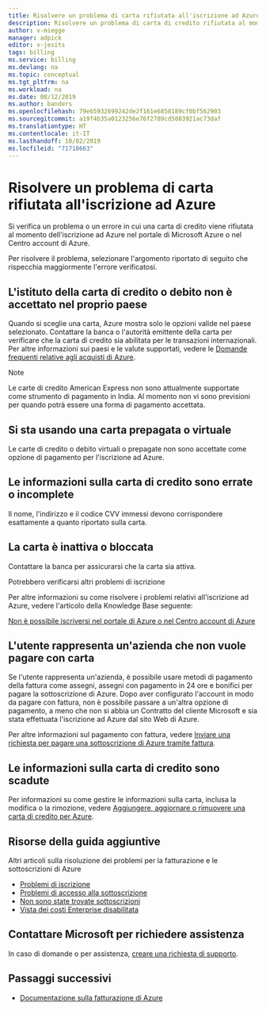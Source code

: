 ```yaml
---
title: Risolvere un problema di carta rifiutata all'iscrizione ad Azure
description: Risolvere un problema di carta di credito rifiutata al momento dell'iscrizione ad Azure nel portale di Azure o nel Centro account.
author: v-miegge
manager: adpick
editor: v-jesits
tags: billing
ms.service: billing
ms.devlang: na
ms.topic: conceptual
ms.tgt_pltfrm: na
ms.workload: na
ms.date: 08/12/2019
ms.author: banders
ms.openlocfilehash: 79e65932699242de2f161e6858189cf0bf562903
ms.sourcegitcommit: a19f4b35a0123256e76f2789cd5083921ac73daf
ms.translationtype: HT
ms.contentlocale: it-IT
ms.lasthandoff: 10/02/2019
ms.locfileid: "71718663"
---
```

# <a name="troubleshoot-a-declined-card-at-azure-sign-up"></a>Risolvere un problema di carta rifiutata all'iscrizione ad Azure

Si verifica un problema o un errore in cui una carta di credito viene rifiutata al momento dell'iscrizione ad Azure nel portale di Microsoft Azure o nel Centro account di Azure.

Per risolvere il problema, selezionare l'argomento riportato di seguito che rispecchia maggiormente l'errore verificatosi.

## <a name="the-credit-card-provider-is-not-accepted-for-your-country"></a>L'istituto della carta di credito o debito non è accettato nel proprio paese

Quando si sceglie una carta, Azure mostra solo le opzioni valide nel paese selezionato. Contattare la banca o l'autorità emittente della carta per verificare che la carta di credito sia abilitata per le transazioni internazionali. Per altre informazioni sui paesi e le valute supportati, vedere le [Domande frequenti relative agli acquisti di Azure](https://azure.microsoft.com/pricing/faq/).

>[!Note]
>Le carte di credito American Express non sono attualmente supportate come strumento di pagamento in India. Al momento non vi sono previsioni per quando potrà essere una forma di pagamento accettata.

## <a name="youre-using-a-virtual-or-prepaid-card"></a>Si sta usando una carta prepagata o virtuale 

Le carte di credito o debito virtuali o prepagate non sono accettate come opzione di pagamento per l'iscrizione ad Azure.

## <a name="your-credit-information-is-inaccurate-or-incomplete"></a>Le informazioni sulla carta di credito sono errate o incomplete 

Il nome, l'indirizzo e il codice CVV immessi devono corrispondere esattamente a quanto riportato sulla carta.

## <a name="the-card-is-inactive-or-blocked"></a>La carta è inattiva o bloccata 

Contattare la banca per assicurarsi che la carta sia attiva.

Potrebbero verificarsi altri problemi di iscrizione 

Per altre informazioni su come risolvere i problemi relativi all'iscrizione ad Azure, vedere l'articolo della Knowledge Base seguente: 

[Non è possibile iscriversi nel portale di Azure o nel Centro account di Azure](billing-troubleshoot-azure-sign-up.md)

## <a name="you-represent-a-business-that-doesnt-want-to-pay-by-card"></a>L'utente rappresenta un'azienda che non vuole pagare con carta 

Se l'utente rappresenta un'azienda, è possibile usare metodi di pagamento della fattura come assegni, assegni con pagamento in 24 ore e bonifici per pagare la sottoscrizione di Azure. Dopo aver configurato l'account in modo da pagare con fattura, non è possibile passare a un'altra opzione di pagamento, a meno che non si abbia un Contratto del cliente Microsoft e sia stata effettuata l'iscrizione ad Azure dal sito Web di Azure.

Per altre informazioni sul pagamento con fattura, vedere [Inviare una richiesta per pagare una sottoscrizione di Azure tramite fattura](billing-how-to-pay-by-invoice.md).

## <a name="your-credit-card-information-is-outdated"></a>Le informazioni sulla carta di credito sono scadute 

Per informazioni su come gestire le informazioni sulla carta, inclusa la modifica o la rimozione, vedere [Aggiungere, aggiornare o rimuovere una carta di credito per Azure](billing-how-to-change-credit-card.md).

## <a name="additional-help-resources"></a>Risorse della guida aggiuntive

Altri articoli sulla risoluzione dei problemi per la fatturazione e le sottoscrizioni di Azure

- [Problemi di iscrizione](billing-troubleshoot-azure-sign-up.md)
- [Problemi di accesso alla sottoscrizione](billing-troubleshoot-sign-in-issue.md)
- [Non sono state trovate sottoscrizioni](billing-no-subscriptions-found.md)
- [Vista dei costi Enterprise disabilitata](billing-enterprise-mgmt-grp-troubleshoot-cost-view.md)

## <a name="contact-us-for-help"></a>Contattare Microsoft per richiedere assistenza

In caso di domande o per assistenza, [creare una richiesta di supporto](https://ms.portal.azure.com/#blade/Microsoft_Azure_Support/HelpAndSupportBlade/newsupportrequest).

## <a name="next-steps"></a>Passaggi successivi

- [Documentazione sulla fatturazione di Azure](index.md)
